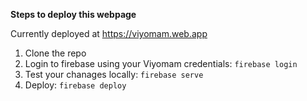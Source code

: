 **Steps to deploy this webpage**

Currently deployed at https://viyomam.web.app
1. Clone the repo
2. Login to firebase using your Viyomam credentials: `firebase login`
3. Test your chanages locally: `firebase serve`
4. Deploy: `firebase deploy`
